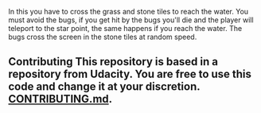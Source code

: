 In this you have to cross the grass and stone tiles to reach the water. You must avoid the bugs, if you get hit by the bugs you'll die and the player will teleport to the star point, the same happens if you reach the water. The bugs cross the screen in the stone tiles at random speed.

## Contributing This repository is based in a repository from Udacity. You are free to use this code and change it at your discretion. [CONTRIBUTING.md](CONTRIBUTING.md).